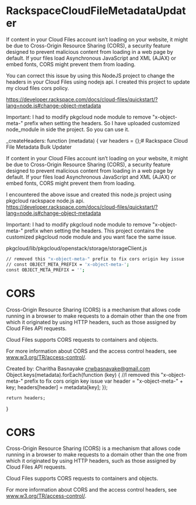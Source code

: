 # RackspaceCloudFileMetadataUpdater

If content in your Cloud Files account isn’t loading on your website, it might be due to Cross-Origin Resource Sharing (CORS), a security feature designed to prevent malicious content from loading in a web page by default. If your files load Asynchronous JavaScript and XML (AJAX) or embed fonts, CORS might prevent them from loading.

You can correct this issue by using this NodeJS project to change the headers in your Cloud Files using nodejs api. I created this project to update my cloud files cors policy.

https://developer.rackspace.com/docs/cloud-files/quickstart/?lang=node.js#change-object-metadata

Important:
I had to modify pkgcloud node module to remove "x-object-meta-" prefix when setting the headers. So I have uploaded customized node_module in side the project. So you can use it.

_createHeaders: function (metadata) {
    var headers = {};# Rackspace Cloud File Metadata Bulk Updater

If content in your Cloud Files account isn’t loading on your website, it might be due to Cross-Origin Resource Sharing (CORS), a security feature designed to prevent malicious content from loading in a web page by default. If your files load Asynchronous JavaScript and XML (AJAX) or embed fonts, CORS might prevent them from loading.

I encountered the above issue and created this node.js project using pkgcloud rackspace node.js api.
https://developer.rackspace.com/docs/cloud-files/quickstart/?lang=node.js#change-object-metadata

Important:
I had to modify pkgcloud node module to remove "x-object-meta-" prefix when setting the headers. This project contains the customized pkgcloud node module and you want face the same issue.

pkgcloud/lib/pkgcloud/openstack/storage/storageClient.js
```sh
// removed this "x-object-meta-" prefix to fix cors origin key issue
// const OBJECT_META_PREFIX = 'x-object-meta-';
const OBJECT_META_PREFIX = '';
```


  # CORS
  Cross-Origin Resource Sharing (CORS) is a mechanism that allows code running in a browser to make requests to a domain other than the one from which it originated by using HTTP headers, such as those assigned by Cloud Files API requests.

  Cloud Files supports CORS requests to containers and objects.

  For more information about CORS and the access control headers, see www.w3.org/TR/access-control/.

Created by:
Charitha Basnayake
crwbasnayake@gmail.com
    Object.keys(metadata).forEach(function (key) {
      //I removed this "x-object-meta-" prefix to fix cors origin key issue
      var header = "x-object-meta-" + key;
      headers[header] = metadata[key];
    });

    return headers;
  }

  # CORS
  Cross-Origin Resource Sharing (CORS) is a mechanism that allows code running in a browser to make requests to a domain other than the one from which it originated by using HTTP headers, such as those assigned by Cloud Files API requests.

  Cloud Files supports CORS requests to containers and objects.

  For more information about CORS and the access control headers, see www.w3.org/TR/access-control/.
